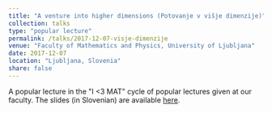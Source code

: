 ```yaml
---
title: "A venture into higher dimensions (Potovanje v višje dimenzije)"
collection: talks
type: "popular lecture"
permalink: /talks/2017-12-07-visje-dimenzije
venue: "Faculty of Mathematics and Physics, University of Ljubljana"
date: 2017-12-07
location: "Ljubljana, Slovenia"
share: false
---
```


A popular lecture in the "I <3 MAT" cycle of popular lectures given at our faculty. The slides (in
Slovenian) are available [here]({{site.baseurl}}/files/predstavitev_visje_dimenzije.pdf).

